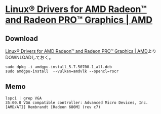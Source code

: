 # [Linux® Drivers for AMD Radeon™ and Radeon PRO™ Graphics | AMD](https://www.amd.com/en/support/linux-drivers)

## Download

[Linux® Drivers for AMD Radeon™ and Radeon PRO™ Graphics | AMD](https://www.amd.com/en/support/linux-drivers)よりDOWNLOADしておく。

```shell title="オープンソース版VulkanとOpenCLを選択してインストール"
sudo dpkg -i amdgpu-install_5.7.50700-1_all.deb
sudo amdgpu-install  --vulkan=amdvlk --opencl=rocr
```

## Memo

```shell title="グラフィクスカードを確認する"
lspci | grep VGA
35:00.0 VGA compatible controller: Advanced Micro Devices, Inc. [AMD/ATI] Rembrandt [Radeon 680M] (rev c7)
```
